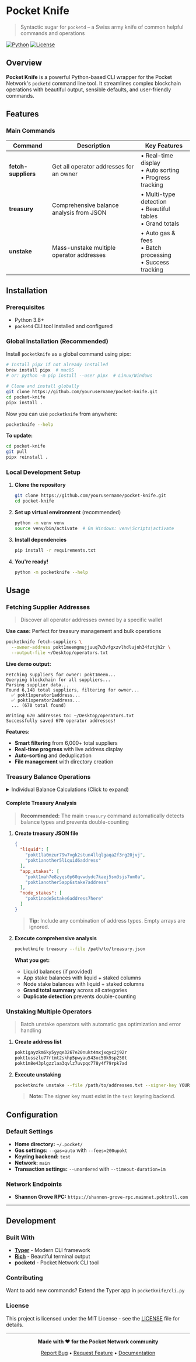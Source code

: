 # Pocket Knife

> Syntactic sugar for `pocketd` – a Swiss army knife of common helpful commands and operations

[![Python](https://img.shields.io/badge/Python-3.8+-blue.svg)](https://www.python.org/downloads/)
[![License](https://img.shields.io/badge/License-MIT-green.svg)](LICENSE)

## Overview

**Pocket Knife** is a powerful Python-based CLI wrapper for the Pocket Network's `pocketd` command line tool. It streamlines complex blockchain operations with beautiful output, sensible defaults, and user-friendly commands.

## Features

### Main Commands

| Command | Description | Key Features |
|---------|-------------|--------------|
| **fetch-suppliers** | Get all operator addresses for an owner | • Real-time display<br>• Auto sorting<br>• Progress tracking |
| **treasury** | Comprehensive balance analysis from JSON | • Multi-type detection<br>• Beautiful tables<br>• Grand totals |
| **unstake** | Mass-unstake multiple operator addresses | • Auto gas & fees<br>• Batch processing<br>• Success tracking |

## Installation

### Prerequisites
- Python 3.8+
- `pocketd` CLI tool installed and configured

### Global Installation (Recommended)

Install `pocketknife` as a global command using pipx:

```bash
# Install pipx if not already installed
brew install pipx  # macOS
# or: python -m pip install --user pipx  # Linux/Windows

# Clone and install globally
git clone https://github.com/yourusername/pocket-knife.git
cd pocket-knife
pipx install .
```

Now you can use `pocketknife` from anywhere:
```bash
pocketknife --help
```

**To update:**
```bash
cd pocket-knife
git pull
pipx reinstall .
```

### Local Development Setup

1. **Clone the repository**
   ```bash
   git clone https://github.com/yourusername/pocket-knife.git
   cd pocket-knife
   ```

2. **Set up virtual environment** (recommended)
   ```bash
   python -m venv venv
   source venv/bin/activate  # On Windows: venv\Scripts\activate
   ```

3. **Install dependencies**
   ```bash
   pip install -r requirements.txt
   ```

4. **You're ready!**
   ```bash
   python -m pocketknife --help
   ```

## Usage

### Fetching Supplier Addresses

> Discover all operator addresses owned by a specific wallet

**Use case:** Perfect for treasury management and bulk operations

```bash
pocketknife fetch-suppliers \
  --owner-address pokt1meemgmujjuuq7u3vfgxzvlhdlujnh34fztjh2r \
  --output-file ~/Desktop/operators.txt
```

**Live demo output:**
```
Fetching suppliers for owner: pokt1meem...
Querying blockchain for all suppliers...
Parsing supplier data...
Found 6,148 total suppliers, filtering for owner...
  ✅ pokt1operator1address...
  ✅ pokt1operator2address...
  ... (670 total found)

Writing 670 addresses to: ~/Desktop/operators.txt
Successfully saved 670 operator addresses!
```

**Features:**
- **Smart filtering** from 6,000+ total suppliers
- **Real-time progress** with live address display  
- **Auto-sorting** and deduplication
- **File management** with directory creation

### Treasury Balance Operations

<details>
<summary>Individual Balance Calculations (Click to expand)</summary>

#### Liquid Balance Calculation

1. **Create address list**
   ```txt
   pokt1meemgmujjuuq7u3vfgxzvlhdlujnh34fztjh2r
   pokt1another5address6here
   ```

2. **Query liquid balances**
   ```bash
   pocketknife treasury-tools liquid-balance --file /path/to/addresses.txt
   ```

#### App Stake Balance Calculation

1. **Create app stake address list**
2. **Query app stake balances**
   ```bash
   pocketknife treasury-tools app-stakes --file /path/to/app_addresses.txt
   ```

#### Node Stake Balance Calculation

1. **Create node stake address list**
2. **Query node stake balances**
   ```bash
   pocketknife treasury-tools node-stakes --file /path/to/node_addresses.txt
   ```

</details>

#### Complete Treasury Analysis

> **Recommended:** The main `treasury` command automatically detects balance types and prevents double-counting

1. **Create treasury JSON file**
   ```json
   {
     "liquid": [
       "pokt1la0mzur79w7vgk2stun4llqlgaqa2f3rg20jvj",
       "pokt1another5liquid6address"
     ],
     "app_stakes": [
       "pokt1mah7e8zyqs0p60qvwdydc7kaej5sm3sjs7um0a",
       "pokt1another5app6stake7address" 
     ],
     "node_stakes": [
       "pokt1node5stake6address7here"
     ]
   }
   ```

   > **Tip:** Include any combination of address types. Empty arrays are ignored.

2. **Execute comprehensive analysis**
   ```bash
   pocketknife treasury --file /path/to/treasury.json
   ```

   **What you get:**
   - Liquid balances (if provided)
   - App stake balances with liquid + staked columns
   - Node stake balances with liquid + staked columns
   - **Grand total summary** across all categories
   - **Duplicate detection** prevents double-counting

### Unstaking Multiple Operators

> Batch unstake operators with automatic gas optimization and error handling

1. **Create address list**
   ```txt
   pokt1gayzkm6ky5yyqe3267e20nukt4mxjxqyc2j92r
   pokt1usszlu77rtmt2skhp5pwyau543xc50k9sp250t
   pokt1m8e43plgzzlaa3qvlz7uvpqc778y4f79rpk7ad
   ```

2. **Execute unstaking**
   ```bash
   pocketknife unstake --file /path/to/addresses.txt --signer-key YOUR_KEY_NAME
   ```

   > **Note:** The signer key must exist in the `test` keyring backend.

## Configuration

### Default Settings
- **Home directory:** `~/.pocket/`
- **Gas settings:** `--gas=auto` with `--fees=200upokt` 
- **Keyring backend:** `test`
- **Network:** `main`
- **Transaction settings:** `--unordered` with `--timeout-duration=1m`

### Network Endpoints
- **Shannon Grove RPC:** `https://shannon-grove-rpc.mainnet.poktroll.com`

---

## Development

### Built With
- [**Typer**](https://typer.tiangolo.com/) - Modern CLI framework
- [**Rich**](https://rich.readthedocs.io/) - Beautiful terminal output
- **pocketd** - Pocket Network CLI tool

### Contributing
Want to add new commands? Extend the Typer app in `pocketknife/cli.py`

### License
This project is licensed under the MIT License - see the [LICENSE](LICENSE) file for details.

---

<div align="center">

**Made with ❤️ for the Pocket Network community**

[Report Bug](https://github.com/buildwithgrove/pocket-knife/issues) • [Request Feature](https://github.com/buildwithgrove/pocket-knife/issues) • [Documentation](https://github.com/buildwithgrove/pocket-knife)

</div>


